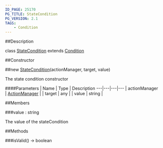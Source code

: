 ```yaml
---
ID_PAGE: 25170
PG_TITLE: StateCondition
PG_VERSION: 2.1
TAGS:
    - Condition
---
```

##Description

class [StateCondition](/classes/2.2-alpha/StateCondition) extends [Condition](/classes/2.2-alpha/Condition)



##Constructor

##new [StateCondition](/classes/2.2-alpha/StateCondition)(actionManager, target, value)

The state condition constructor

####Parameters
 | Name | Type | Description
---|---|---|---
 | actionManager | [ActionManager](/classes/2.2-alpha/ActionManager) | 
 | target | any | 
 | value | string | 

##Members

###value : string

The value of the stateCondition

##Methods

###isValid() &rarr; boolean


